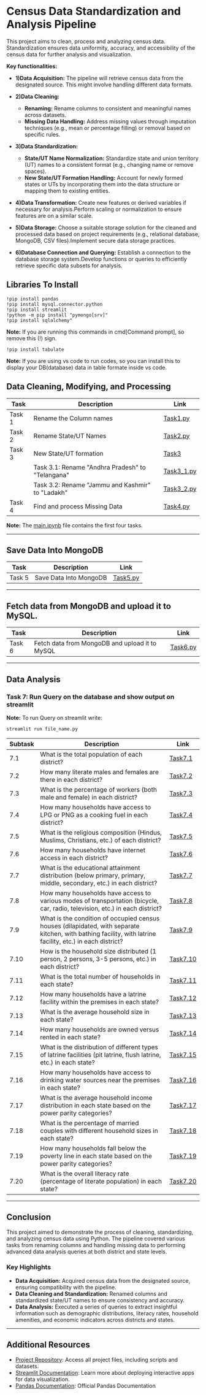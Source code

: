 
# Census Data Standardization and Analysis Pipeline

This project aims to clean, process and analyzing census data. Standardization ensures data uniformity, accuracy, and accessibility of the census data for further analysis and visualization.

**Key functionalities:**

 * **1)Data Acquisition:** The pipeline will retrieve census data from the designated source. This might involve handling different data formats.

* **2)Data Cleaning:**
   * **Renaming:** Rename columns to consistent and meaningful names across datasets.
  * **Missing Data Handling:** Address missing values through imputation techniques (e.g., mean or percentage filling) or removal based on specific rules.

* **3)Data Standardization:**
  * **State/UT Name Normalization:** Standardize state and union territory (UT) names to a consistent format (e.g., changing name or remove spaces).
  * **New State/UT Formation Handling:** Account for newly formed states or UTs by incorporating them into the data structure or mapping them to existing entities.

* **4)Data Transformation:** Create new features or derived variables if necessary for analysis.Perform scaling or normalization to ensure features are on a similar scale.

* **5)Data Storage:** Choose a suitable storage solution for the cleaned and processed data based on project requirements (e.g., relational database, MongoDB, CSV files).Implement secure data storage practices.

* **6)Database Connection and Querying:** Establish a connection to the database storage system.Develop functions or queries to efficiently retrieve specific data subsets for analysis.
## Libraries To Install
    !pip install pandas
    !pip install mysql.connector.python
    !pip install streamlit
    !python -m pip install "pymongo[srv]"
    !pip install sqlalchemy"
**Note:** If you are running this commands in cmd[Command prompt], so remove this (!) sign.

    !pip install tabulate
**Note:** If you are using vs code to run codes, so you can install this to display your DB(database) data in table formate inside vs code. 

## Data Cleaning, Modifying, and Processing

| Task   | Description                                       | Link |
|--------|---------------------------------------------------|------|
| Task 1 | Rename the Column names                           | [Task1.py](https://github.com/MananGupta2603/Census-Data-Standardization-and-Analysis-Pipeline/blob/main/task1.py) |
| Task 2 | Rename State/UT Names                             | [Task2.py](https://github.com/MananGupta2603/Census-Data-Standardization-and-Analysis-Pipeline/blob/main/task2.py) |
| Task 3 | New State/UT formation                            | [Task3](https://github.com/MananGupta2603/Census-Data-Standardization-and-Analysis-Pipeline/tree/main/Task%203) |
|        | Task 3.1: Rename "Andhra Pradesh" to "Telangana"   | [Task3_1.py](https://github.com/MananGupta2603/Census-Data-Standardization-and-Analysis-Pipeline/blob/main/Task%203/task3_1.py) |
|        | Task 3.2: Rename "Jammu and Kashmir" to "Ladakh"   | [Task3_2.py](https://github.com/MananGupta2603/Census-Data-Standardization-and-Analysis-Pipeline/blob/main/Task%203/task3_2.py) |
| Task 4 | Find and process Missing Data                     | [Task4.py](https://github.com/MananGupta2603/Census-Data-Standardization-and-Analysis-Pipeline/blob/main/task4.py) |

**Note:** The [main.ipynb](https://github.com/MananGupta2603/Census-Data-Standardization-and-Analysis-Pipeline/blob/main/main.ipynb) file contains the first four tasks.

---

## Save Data Into MongoDB

| Task   | Description                             | Link |
|--------|-----------------------------------------|------|
| Task 5 | Save Data Into MongoDB                   | [Task5.py](https://github.com/MananGupta2603/Census-Data-Standardization-and-Analysis-Pipeline/blob/main/task5.py) |

---

## Fetch data from MongoDB and upload it to MySQL.

| Task   | Description                                           | Link |
|--------|-------------------------------------------------------|------|
| Task 6 | Fetch data from MongoDB and upload it to MySQL         | [Task6.py](https://github.com/MananGupta2603/Census-Data-Standardization-and-Analysis-Pipeline/blob/main/task6.py) |

---

## Data Analysis

### Task 7: Run Query on the database and show output on streamlit

**Note:** To run Query on streamlit write:
```bash
streamlit run file_name.py
```
| Subtask | Description | Link |
|---------|-------------|------|
| 7.1 | What is the total population of each district? | [Task7.1](https://github.com/MananGupta2603/Census-Data-Standardization-and-Analysis-Pipeline/blob/main/sql.py#L30-L34) |
| 7.2 | How many literate males and females are there in each district? | [Task7.2](https://github.com/MananGupta2603/Census-Data-Standardization-and-Analysis-Pipeline/blob/main/sql.py#L35-L40) |
| 7.3 | What is the percentage of workers (both male and female) in each district? | [Task7.3](https://github.com/MananGupta2603/Census-Data-Standardization-and-Analysis-Pipeline/blob/main/sql.py#L41-L47) |
| 7.4 | How many households have access to LPG or PNG as a cooking fuel in each district? | [Task7.4](https://github.com/MananGupta2603/Census-Data-Standardization-and-Analysis-Pipeline/blob/main/sql.py#L48-L53) |
| 7.5 | What is the religious composition (Hindus, Muslims, Christians, etc.) of each district? | [Task7.5](https://github.com/MananGupta2603/Census-Data-Standardization-and-Analysis-Pipeline/blob/main/sql.py#L54-L68) |
| 7.6 | How many households have internet access in each district? | [Task7.6](https://github.com/MananGupta2603/Census-Data-Standardization-and-Analysis-Pipeline/blob/main/sql.py#L69-L74) |
| 7.7 | What is the educational attainment distribution (below primary, primary, middle, secondary, etc.) in each district? | [Task7.7](https://github.com/MananGupta2603/Census-Data-Standardization-and-Analysis-Pipeline/blob/main/sql.py#L75-L82) |
| 7.8 | How many households have access to various modes of transportation (bicycle, car, radio, television, etc.) in each district? | [Task7.8](https://github.com/MananGupta2603/Census-Data-Standardization-and-Analysis-Pipeline/blob/main/sql.py#L83-L89) |
| 7.9 | What is the condition of occupied census houses (dilapidated, with separate kitchen, with bathing facility, with latrine facility, etc.) in each district? | [Task7.9](https://github.com/MananGupta2603/Census-Data-Standardization-and-Analysis-Pipeline/blob/main/sql.py#L93-L103) |
| 7.10 | How is the household size distributed (1 person, 2 persons, 3-5 persons, etc.) in each district? | [Task7.10](https://github.com/MananGupta2603/Census-Data-Standardization-and-Analysis-Pipeline/blob/main/sql.py#L104-L114) |
| 7.11 | What is the total number of households in each state? | [Task7.11](https://github.com/MananGupta2603/Census-Data-Standardization-and-Analysis-Pipeline/blob/main/sql.py#L117-L122) |
| 7.12 | How many households have a latrine facility within the premises in each state? | [Task7.12](https://github.com/MananGupta2603/Census-Data-Standardization-and-Analysis-Pipeline/blob/main/sql.py#L123-L131) |
| 7.13 | What is the average household size in each state? | [Task7.13](https://github.com/MananGupta2603/Census-Data-Standardization-and-Analysis-Pipeline/blob/main/sql.py#L132-L147) |
| 7.14 | How many households are owned versus rented in each state? | [Task7.14](https://github.com/MananGupta2603/Census-Data-Standardization-and-Analysis-Pipeline/blob/main/sql.py#L148-L155) |
| 7.15 | What is the distribution of different types of latrine facilities (pit latrine, flush latrine, etc.) in each state? | [Task7.15](https://github.com/MananGupta2603/Census-Data-Standardization-and-Analysis-Pipeline/blob/main/sql.py#L156-L166) |
| 7.16 | How many households have access to drinking water sources near the premises in each state? | [Task7.16](https://github.com/MananGupta2603/Census-Data-Standardization-and-Analysis-Pipeline/blob/main/sql.py#L167-L175) |
| 7.17 | What is the average household income distribution in each state based on the power parity categories? | [Task7.17](https://github.com/MananGupta2603/Census-Data-Standardization-and-Analysis-Pipeline/blob/main/sql.py#L176-L193) |
| 7.18 | What is the percentage of married couples with different household sizes in each state? | [Task7.18](https://github.com/MananGupta2603/Census-Data-Standardization-and-Analysis-Pipeline/blob/main/sql.py#L194-L208) |
| 7.19 | How many households fall below the poverty line in each state based on the power parity categories? | [Task7.19](https://github.com/MananGupta2603/Census-Data-Standardization-and-Analysis-Pipeline/blob/main/sql.py#L209-L215) |
| 7.20 | What is the overall literacy rate (percentage of literate population) in each state? | [Task7.20](https://github.com/MananGupta2603/Census-Data-Standardization-and-Analysis-Pipeline/blob/main/sql.py#L216-L224) |

---

## Conclusion

This project aimed to demonstrate the process of cleaning, standardizing, and analyzing census data using Python. The pipeline covered various tasks from renaming columns and handling missing data to performing advanced data analysis queries at both district and state levels.

### Key Highlights

- **Data Acquisition:** Acquired census data from the designated source, ensuring compatibility with the pipeline.
- **Data Cleaning and Standardization:** Renamed columns and standardized state/UT names to ensure consistency and accuracy.
- **Data Analysis:** Executed a series of queries to extract insightful information such as demographic distributions, literacy rates, household amenities, and economic indicators across districts and states.

---

## Additional Resources

- [Project Repository](https://github.com/MananGupta2603/Census-Data-Standardization-and-Analysis-Pipeline): Access all project files, including scripts and datasets.
- [Streamlit Documentation](https://docs.streamlit.io/): Learn more about deploying interactive apps for data visualization.
- [Pandas Documentation](https://pandas.pydata.org/docs/): Official Pandas Documentation


